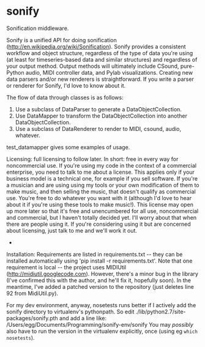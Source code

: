 sonify
======

Sonification middleware.

Sonify is a unified API for doing sonification (http://en.wikipedia.org/wiki/Sonification).
Sonify provides a consistent workflow and object structure, regardless of the type of data
you're using (at least for timeseries-based data and similar structures) and regardless of
your output method. Output methods will ultimately include CSound, pure-Python audio, MIDI
controller data, and Pylab visualizations. Creating new data parsers and/or new renderers
is straightforward. If you write a parser or renderer for Sonify, I'd love to know about
it.

The flow of data through classes is as follows:
1. Use a subclass of DataParser to generate a DataObjectCollection.
2. Use DataMapper to transform the DataObjectCollection into another DataObjectCollection.
3. Use a subclass of DataRenderer to render to MIDI, csound, audio, whatever.

test\_datamapper gives some examples of usage.

Licensing: full licensing to follow later. In short: free in every way for noncommercial
use. If you're using my code in the context of a commercial enterprise, you need to 
talk to me about a license. This applies only if your business model is a technical one,
for example if you sell software.
If you're a musician and are using using my tools or your own modification of them to
make music, and then selling the music, that doesn't qualify as commercial use. You're
free to do whatever you want with it (although I'd love to hear about it if you're
using these tools to make music!). 
This license may open up more later so that it's free and unencumbered for all use, 
noncommercial and commercial, but I haven't totally decided yet. I'll worry about 
that when there are people using it. If you're considering using it but are 
concerned about licensing, just talk to me and we'll work it out.  

-
Installation:
Requirements are listed in requirements.txt -- they can be installed automatically using 'pip install -r requirements.txt'. Note that one requirement is local -- the project uses MIDIUtil (http://midiutil.googlecode.com). However, there's a minor bug in the library (I've confirmed this with the author, and he'll fix it, hopefully soon). In the meantime, I've added a patched version to the repository (just deletes line 92 from MidiUtil.py).

For my dev environment, anyway, nosetests runs better if I actively add
the sonify directory to virtualenv's pythonpath. So edit
./lib/python2.7/site-packages/sonify.pth
and add a line like:
/Users/egg/Documents/Programming/sonify-env/sonify
You may *possibly* also have to run the version in the virtualenv explicitly, once (using eg `which nosetests`).


